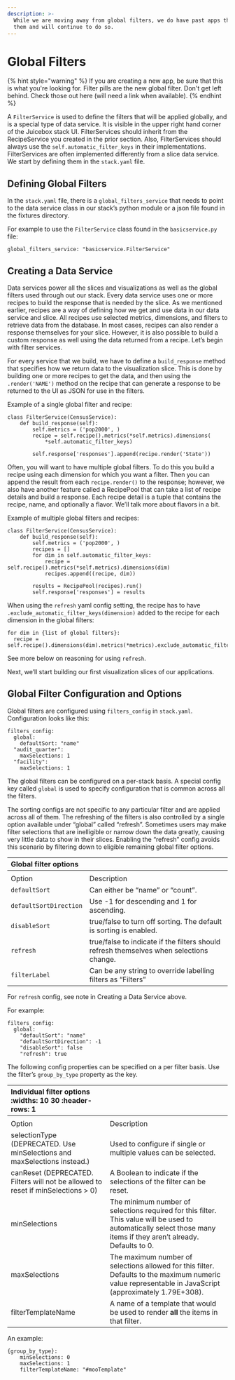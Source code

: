 ```yaml
---
description: >-
  While we are moving away from global filters, we do have past apps that use
  them and will continue to do so.
---
```


# Global Filters

{% hint style="warning" %}
If you are creating a new app, be sure that this is what you're looking for. Filter pills are the new global filter. Don't get left behind. Check those out here \(will need a link when available\).
{% endhint %}

A `FilterService` is used to define the filters that will be applied globally, and is a special type of data service. It is visible in the upper right hand corner of the Juicebox stack UI. FilterServices should inherit from the RecipeService you created in the prior section. Also, FilterServices should always use the `self.automatic_filter_keys` in their implementations. FilterServices are often implemented differently from a slice data service. We start by defining them in the `stack.yaml` file.

## Defining Global Filters

In the `stack.yaml` file, there is a `global_filters_service` that needs to point to the data service class in our stack’s python module or a json file found in the fixtures directory.

For example to use the `FilterService` class found in the `basicservice.py` file:

```text
global_filters_service: "basicservice.FilterService"
```

## Creating a Data Service

Data services power all the slices and visualizations as well as the global filters used through out our stack. Every data service uses one or more recipes to build the response that is needed by the slice. As we mentioned earlier, recipes are a way of defining how we get and use data in our data service and slice. All recipes use selected metrics, dimensions, and filters to retrieve data from the database. In most cases, recipes can also render a response themselves for your slice. However, it is also possible to build a custom response as well using the data returned from a recipe. Let’s begin with filter services.

For every service that we build, we have to define a `build_response` method that specifies how we return data to the visualization slice. This is done by building one or more recipes to get the data, and then using the `.render('NAME')` method on the recipe that can generate a response to be returned to the UI as JSON for use in the filters.

Example of a single global filter and recipe:

```text
class FilterService(CensusService):
    def build_response(self):
        self.metrics = ('pop2000', )
        recipe = self.recipe().metrics(*self.metrics).dimensions(
            *self.automatic_filter_keys)

        self.response['responses'].append(recipe.render('State'))
```

Often, you will want to have multiple global filters. To do this you build a recipe using each dimension for which you want a filter. Then you can append the result from each `recipe.render()` to the response; however, we also have another feature called a RecipePool that can take a list of recipe details and build a response. Each recipe detail is a tuple that contains the recipe, name, and optionally a flavor. We’ll talk more about flavors in a bit.

Example of multiple global filters and recipes:

```text
class FilterService(CensusService):
    def build_response(self):
        self.metrics = ('pop2000', )
        recipes = []
        for dim in self.automatic_filter_keys:
            recipe = self.recipe().metrics(*self.metrics).dimensions(dim)
            recipes.append((recipe, dim))

        results = RecipePool(recipes).run()
        self.response['responses'] = results
```

When using the `refresh` yaml config setting, the recipe has to have `.exclude_automatic_filter_keys(dimension)` added to the recipe for each dimension in the global filters:

```text
for dim in {list of global filters}:
  recipe = self.recipe().dimensions(dim).metrics(*metrics).exclude_automatic_filter_keys(dim)
```

See more below on reasoning for using `refresh`.

Next, we’ll start building our first visualization slices of our applications.

## Global Filter Configuration and Options

Global filters are configured using `filters_config` in `stack.yaml`. Configuration looks like this:

```text
filters_config:
  global:
    defaultSort: "name"
  "audit_quarter":
    maxSelections: 1
  "facility":
    maxSelections: 1
```

The global filters can be configured on a per-stack basis. A special config key called `global` is used to specify configuration that is common across all the filters.

The sorting configs are not specific to any particular filter and are applied across all of them. The refreshing of the filters is also controlled by a single option available under “global” called “refresh”. Sometimes users may make filter selections that are inelligible or narrow down the data greatly, causing very little data to show in their slices. Enabling the “refresh” config avoids this scenario by filtering down to eligible remaining global filter options.

| Global filter options |  |
| :--- | :--- |
|  |  |
| Option | Description |
| `defaultSort` | Can either be “name” or “count”. |
| `defaultSortDirection` | Use -1 for descending and 1 for ascending. |
| `disableSort` | true/false to turn off sorting. The default is sorting is enabled. |
| `refresh` | true/false to indicate if the filters should refresh themselves when selections change. |
| `filterLabel` | Can be any string to override labelling filters as “Filters” |

For `refresh` config, see note in Creating a Data Service above.

For example:

```text
filters_config:
  global:
    "defaultSort": "name"
    "defaultSortDirection": -1
    "disableSort": false
    "refresh": true
```

The following config properties can be specified on a per filter basis. Use the filter’s `group_by_type` property as the key.

| Individual filter options :widths: 10 30 :header-rows: 1 |  |
| :--- | :--- |
|  |  |
| Option | Description |
| selectionType \(DEPRECATED. Use minSelections and maxSelections instead.\) | Used to configure if single or multiple values can be selected. |
| canReset \(DEPRECATED. Filters will not be allowed to reset if minSelections &gt; 0\) | A Boolean to indicate if the selections of the filter can be reset. |
| minSelections | The minimum number of selections required for this filter. This value will be used to automatically select those many items if they aren’t already. Defaults to 0. |
| maxSelections | The maximum number of selections allowed for this filter. Defaults to the maximum numeric value representable in JavaScript \(approximately 1.79E+308\). |
| filterTemplateName | A name of a template that would be used to render **all** the items in that filter. |

An example:

```text
{group_by_type}:
    minSelections: 0
    maxSelections: 1
    filterTemplateName: "#mooTemplate"
```

